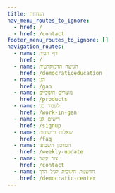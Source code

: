 ```yaml
---
title: הגדרות
nav_menu_routes_to_ignore:
  - href: /
  - href: /contact
footer_menu_routes_to_ignore: []
navigation_routes:
  - name: דף הבית
    href: /
  - name: הגישה הדמוקרטית
    href: /democraticeducation
  - name: הגן
    href: /gan
  - name: מוצרים חינוכיים
    href: /products
  - name: לעבוד בגן
    href: /work-in-gan
  - name: רישום לגן
    href: /signup
  - name: שאלות ותשובות
    href: /faq
  - name: העדכון השבועי
    href: /weekly-update
  - name: צור קשר
    href: /contact
  - name: חדשנות חינוכית לגיל הרך
    href: /democratic-center
---
```

